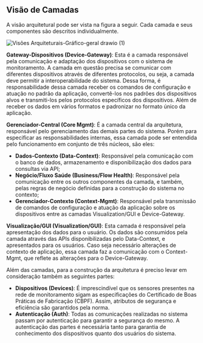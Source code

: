 ## Visão de Camadas

A visão arquitetural pode ser vista na figura a seguir. Cada camada e seus componentes são descritos individualmente.

![Visões Arquiteturais-Gráfico-geral drawio (1)](https://github.com/Bwenkoi/Conf-eHealth-Documentation/assets/28735848/460d7f73-e146-41e8-9d8c-7d099fa30dd1)

**Gateway-Dispositivos (Device-Gateway)**: Esta é a camada responsável pela comunicação e adaptação dos dispositivos com o sistema de monitoramento. A camada em questão precisa se comunicar com diferentes dispositivos através de diferentes protocolos, ou seja, a camada deve permitir a interoperabilidade do sistema. Dessa forma, é responsabilidade dessa camada receber os comandos de configuração e atuação no padrão da aplicação, convertê-los nos padrões dos dispositivos alvos e transmiti-los pelos protocolos específicos dos dispositivos. Além de receber os dados em vários formatos e padronizar no formato único da aplicação.

**Gerenciador-Central (Core Mgmt)**: É a camada central da arquitetura, responsável pelo gerenciamento das demais partes do sistema. Porém para especificar as responsabilidades internas, essa camada pode ser entendida pelo funcionamento em conjunto de três núcleos, são eles:

* **Dados-Contexto (Data-Context)**: Responsável pela comunicação com o banco de dados, armazenamento e disponibilização dos dados para consultas via API;
* **Negócio/Fluxo Saúde (Business/Flow Health)**: Responsável pela comunicação entre os outros componentes da camada, e também, pelas regras de negócio definidas para a construção do sistema no contexto;
* **Gerenciador-Contexto (Context-Mgmt)**: Responsável pela transmissão de comandos de configuração e atuação da aplicação sobre os dispositivos entre as camadas Visualization/GUI e Device-Gateway.

**Visualização/GUI (Visualization/GUI)**: Esta camada é responsável pela apresentação dos dados para o usuário. Os dados são consumidos pela camada através das APIs disponibilizadas pelo Data-Context, e apresentados para os usuários. Caso seja necessário alterações de contexto de aplicação, essa camada faz a comunicação com o Context-Mgmt, que reflete as alterações para o Device-Gateway.

Além das camadas, para a construção da arquitetura é preciso levar em consideração também as seguintes partes:
* **Dispositivos (Devices)**: É imprescindível que os sensores presentes na rede de monitoramento sigam as especificações do Certificado de Boas Práticas de Fabricação (CBPF). Assim, atributos de segurança e eficiência são garantidos pela norma.
* **Autenticação (Auth)**: Todas as comunicações realizadas no sistema passam por autenticação para garantir a segurança do mesmo. A autenticação das partes é necessária tanto para garantia de conhecimento dos dispositivos quanto dos usuários do sistema.
